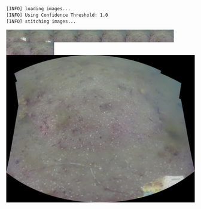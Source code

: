 ```bash
[INFO] loading images...
[INFO] Using Confidence Threshold: 1.0
[INFO] stitching images...
```
<img src='../images/day2a_0000/00001.jpg' width='64px' align='left' />
<img src='../images/day2a_0000/00002.jpg' width='64px' align='left' />
<img src='../images/day2a_0000/00003.jpg' width='64px' align='left' />
<img src='../images/day2a_0000/00004.jpg' width='64px' align='left' />
<img src='../images/day2a_0000/00005.jpg' width='64px' align='left' />
<img src='../images/day2a_0000/00006.jpg' width='64px' align='left' />
<img src='../images/day2a_0000/00007.jpg' width='64px' align='left' />
<img src='../images/day2a_0000/00008.jpg' width='64px' align='left' />
<img src='../images/day2a_0000/00009.jpg' width='64px' align='left' />
<img src='day2a_0000.png' alt='stitched output for day2a' title='stitched' />
